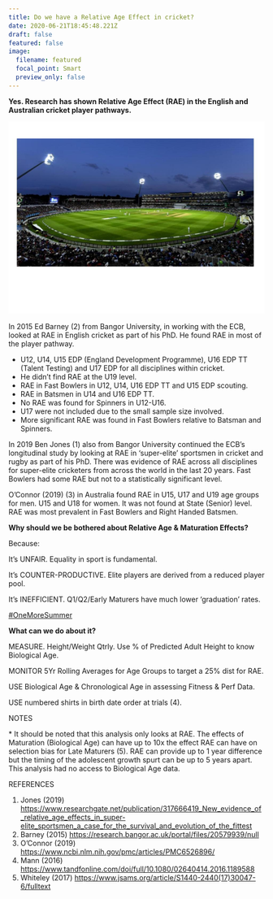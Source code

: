 ```yaml
---
title: Do we have a Relative Age Effect in cricket?
date: 2020-06-21T18:45:48.221Z
draft: false
featured: false
image:
  filename: featured
  focal_point: Smart
  preview_only: false
---
```

**Yes. Research has shown Relative Age Effect (RAE) in the English and Australian cricket player pathways.**

![](cricketstadium.jpg)

In 2015 Ed Barney (2) from Bangor University, in working with the ECB, looked at RAE in English cricket as part of his PhD. He found RAE in most of the player pathway.

* U12, U14, U15 EDP (England Development Programme), U16 EDP TT (Talent Testing) and U17 EDP for all disciplines within cricket.
* He didn’t find RAE at the U19 level.
* RAE in Fast Bowlers in U12, U14, U16 EDP TT and U15 EDP scouting.
* RAE in Batsmen in U14 and U16 EDP TT.
* No RAE was found for Spinners in U12-U16.
* U17 were not included due to the small sample size involved.
* More significant RAE was found in Fast Bowlers relative to Batsman and Spinners.

In 2019 Ben Jones (1) also from Bangor University continued the ECB’s longitudinal study by looking at RAE in ‘super-elite’ sportsmen in cricket and rugby as part of his PhD. There was evidence of RAE across all disciplines for super-elite cricketers from across the world in the last 20 years. Fast Bowlers had some RAE but not to a statistically significant level.

O’Connor (2019) (3) in Australia found RAE in U15, U17 and U19 age groups for men. U15 and U18 for women. It was not found at State (Senior) level. RAE was most prevalent in Fast Bowlers and Right Handed Batsmen.

**Why should we be bothered about Relative Age & Maturation Effects?**

Because:

It’s UNFAIR. Equality in sport is fundamental.

It’s COUNTER-PRODUCTIVE. Elite players are derived from a reduced player pool.

It’s INEFFICIENT. Q1/Q2/Early Maturers have much lower ‘graduation’ rates.

[\#OneMoreSummer](https://twitter.com/hashtag/OneMoreSummer?src=hashtag_click)

**What can we do about it?**

MEASURE. Height/Weight Qtrly. Use % of Predicted Adult Height to know Biological Age.

MONITOR 5Yr Rolling Averages for Age Groups to target a 25% dist for RAE.

USE Biological Age & Chronological Age in assessing Fitness & Perf Data.

USE numbered shirts in birth date order at trials (4).

NOTES

\* It should be noted that this analysis only looks at RAE. The effects of Maturation (Biological Age) can have up to 10x the effect RAE can have on selection bias for Late Maturers (5). RAE can provide up to 1 year difference but the timing of the adolescent growth spurt can be up to 5 years apart. This analysis had no access to Biological Age data.

REFERENCES

1. Jones (2019) <https://www.researchgate.net/publication/317666419_New_evidence_of_relative_age_effects_in_super-elite_sportsmen_a_case_for_the_survival_and_evolution_of_the_fittest>
2. Barney (2015) <https://research.bangor.ac.uk/portal/files/20579939/null>
3. O’Connor (2019) <https://www.ncbi.nlm.nih.gov/pmc/articles/PMC6526896/>
4. Mann (2016) <https://www.tandfonline.com/doi/full/10.1080/02640414.2016.1189588>
5. Whiteley (2017) <https://www.jsams.org/article/S1440-2440(17)30047-6/fulltext>